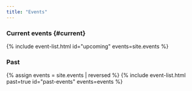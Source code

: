 ```yaml
---
title: "Events"
---
```

### Current events {#current}

{% include event-list.html id="upcoming" events=site.events %}

### Past

{% assign events = site.events | reversed %}
{% include event-list.html past=true id="past-events" events=events %}
